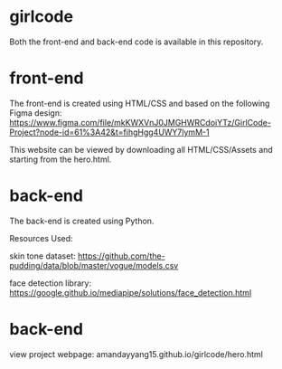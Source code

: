 # girlcode

Both the front-end and back-end code is available in this repository.


# front-end

The front-end is created using HTML/CSS and based on the following Figma design:
https://www.figma.com/file/mkKWXVnJ0JMGHWRCdoiYTz/GirlCode-Project?node-id=61%3A42&t=fihgHgg4UWY7lymM-1

This website can be viewed by downloading all HTML/CSS/Assets and starting from the hero.html.


# back-end

The back-end is created using Python.


Resources Used:

skin tone dataset: https://github.com/the-pudding/data/blob/master/vogue/models.csv

face detection library: https://google.github.io/mediapipe/solutions/face_detection.html

# back-end
view project webpage: amandayyang15.github.io/girlcode/hero.html
